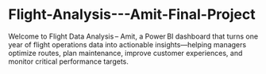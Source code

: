 # Flight-Analysis---Amit-Final-Project
Welcome to Flight Data Analysis – Amit, a Power BI dashboard that turns one year of flight operations data into actionable insights—helping managers optimize routes, plan maintenance, improve customer experiences, and monitor critical performance targets.
